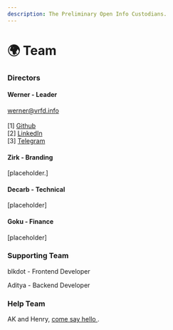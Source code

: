 ```yaml
---
description: The Preliminary Open Info Custodians.
---
```


# 🌍 Team

### Directors

#### Werner - Leader

werner@vrfd.info\
\
\[1] [Github](https://github.com/WernerVdM97)\
\[2] [LinkedIn](https://www.linkedin.com/in/werner-van-der-merwe-57b074192)\
\[3] [Telegram](https://t.me/werner111)

#### Zirk - Branding

\[placeholder.]

#### Decarb - Technical

\[placeholder]

#### Goku - Finance

\[placeholder]

### Supporting Team

blkdot - Frontend Developer

Aditya -  Backend Developer

### Help Team

AK and Henry, [come say hello ](https://t.me/echelonchat).

